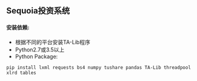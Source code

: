 ## Sequoia投资系统
#### 安装依赖:
 * 根据不同的平台安装TA-Lib程序
 * Python2.7或3.5以上
 * Python Package: 
 ```
 pip install lxml requests bs4 numpy tushare pandas TA-Lib threadpool xlrd tables 
 ```